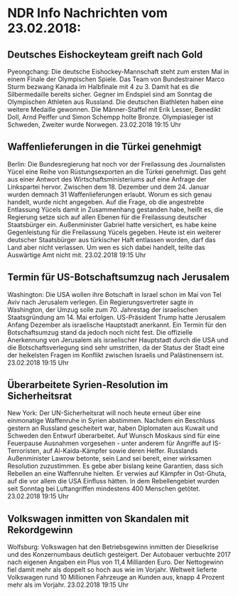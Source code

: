 # NDR Info Nachrichten vom 23.02.2018:


## Deutsches Eishockeyteam greift nach Gold
Pyeongchang:	Die deutsche Eishockey-Mannschaft steht zum ersten Mal in einem Finale der Olympischen Spiele. Das Team von Bundestrainer Marco Sturm bezwang Kanada im Halbfinale mit 4 zu 3. Damit hat es die Silbermedaille bereits sicher. Gegner im Endspiel sind am Sonntag die Olympischen Athleten aus Russland. Die deutschen Biathleten haben eine weitere Medaille gewonnen. Die Männer-Staffel mit Erik Lesser, Benedikt Doll, Arnd Peiffer und Simon Schempp holte Bronze. Olympiasieger ist Schweden, Zweiter wurde Norwegen. 23.02.2018 19:15 Uhr 

## Waffenlieferungen in die Türkei genehmigt
Berlin: Die Bundesregierung hat noch vor der Freilassung des Journalisten Yücel eine Reihe von Rüstungsexporten an die Türkei genehmigt. Das geht aus einer Antwort des Wirtschaftsministeriums auf eine Anfrage der Linkspartei hervor. Zwischen dem 18. Dezember und dem 24. Januar wurden demnach 31 Waffenlieferungen erlaubt. Worum es sich genau handelt, wurde nicht angegeben. Auf die Frage, ob die angestrebte Entlassung Yücels damit in Zusammenhang gestanden habe, heißt es, die Regierung setze sich auf allen Ebenen für die Freilassung deutscher Staatsbürger ein. Außenminister Gabriel hatte versichert, es habe keine Gegenleistung für die Freilassung Yücels gegeben. Heute ist ein weiterer deutscher Staatsbürger aus türkischer Haft entlassen worden, darf das Land aber nicht verlassen. Um wen es sich dabei handelt, teilte das Auswärtige Amt nicht mit. 23.02.2018 19:15 Uhr 

## Termin für US-Botschaftsumzug nach Jerusalem
Washington: Die USA wollen ihre Botschaft in Israel schon im Mai von Tel Aviv nach Jerusalem verlegen. Ein Regierungsvertreter sagte in Washington, der Umzug solle zum 70. Jahrestag der israelischen Staatsgründung am 14. Mai erfolgen. US-Präsident Trump hatte Jerusalem Anfang Dezember als israelische Hauptstadt anerkannt. Ein Termin für den Botschaftsumzug stand da jedoch noch nicht fest. Die offizielle Anerkennung von Jerusalem als israelischer Hauptstadt durch die USA und die Botschaftsverlegung sind sehr umstritten, da der Status der Stadt eine der heikelsten Fragen im Konflikt zwischen Israelis und Palästinensern ist. 23.02.2018 19:15 Uhr 

## Überarbeitete Syrien-Resolution im Sicherheitsrat
New York: Der UN-Sicherheitsrat will noch heute erneut über eine einmonatige Waffenruhe in Syrien abstimmen. Nachdem ein Beschluss gestern an Russland gescheitert war, haben Diplomaten aus Kuwait und Schweden den Entwurf überarbeitet. Auf Wunsch Moskaus sind für eine Feuerpause Ausnahmen vorgesehen - unter anderem für Angriffe auf IS-Terroristen, auf Al-Kaida-Kämpfer sowie deren Helfer. Russlands Außenminister Lawrow betonte, sein Land sei bereit, einer wirksamen Resolution zuzustimmen. Es gebe aber bislang keine Garantien, dass sich Rebellen an eine Waffenruhe hielten. Er verwies auf Kämpfer in Ost-Ghuta, auf die vor allem die USA Einfluss hätten. In dem Rebellengebiet wurden seit Sonntag bei Luftangriffen mindestens 400 Menschen getötet. 23.02.2018 19:15 Uhr 

## Volkswagen inmitten von Skandalen mit Rekordgewinn
Wolfsburg: 	Volkswagen hat den Betriebsgewinn inmitten der Dieselkrise und des Konzernumbaus deutlich gesteigert. Der Autobauer verbuchte 2017 nach eigenen Angaben ein Plus von 11,4 Milliarden Euro. Der Nettogewinn fiel damit mehr als doppelt so hoch aus wie im Vorjahr. Weltweit lieferte Volkswagen rund 10 Millionen Fahrzeuge an Kunden aus, knapp 4 Prozent mehr als im Vorjahr. 23.02.2018 19:15 Uhr 

